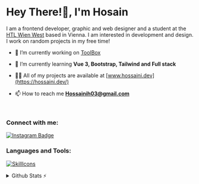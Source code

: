 <h1>Hey There!👋, I'm Hosain</h1>
I am a frontend developer, graphic and web designer and a student at the <a href="https://www.htlwienwest.at/">HTL Wien West</a> based in Vienna. I am interested in development and design. I work on random projects in my free time!

<br/>

- 🔭 I’m currently working on [ToolBox](https://toolbox.hossaini.dev/)

- 🌱 I’m currently learning **Vue 3, Bootstrap, Tailwind and Full stack**

- 👨‍💻 All of my projects are available at [www.hossaini.dev](https://hossaini.dev/)

- 📫 How to reach me **Hossainih03@gmail.com**

<br/>

<h3 align="left">Connect with me:</h3>

[![Instagram Badge](https://img.shields.io/badge/-@ceenadesign-e84393?style=flat&labelColor=e84393&logo=instagram&logoColor=white)](https://instagram.com/ceenadesign)

<h3 align="left">Languages and Tools:</h3>

[![SkillIcons](https://skillicons.dev/icons?i=html,js,css,nodejs,tailwind,vue,linux,firebase,aws,bootstrap,cloudflare,ai,ps,pr,postgres)](https://hossaini.dev)<br/>

<details>
  <summary>Github Stats ⚡</summary>

<a href="#">![Github stats](https://github-readme-stats.vercel.app/api?username=hossaini310&theme=dark&count_private=true&hide_border=true&line_height=30&show_icons=true&hide=issues,contribs)</a>
<a href="#">![Top Langs](https://github-readme-stats.vercel.app/api/top-langs/?username=hossaini310&layout=compact&theme=dark&count_private=true&hide_border=true)</a>

</details>

